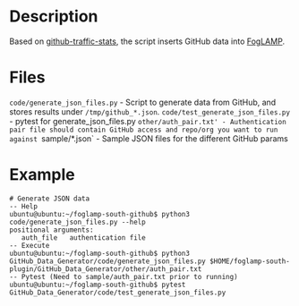 # Description
Based on [github-traffic-stats](https://github.com/nchah/github-traffic-stats), the script inserts GitHub data into [FogLAMP](https://github.com/foglamp/FogLAMP). 

# Files
`code/generate_json_files.py` - Script to generate data from GitHub, and stores results under `/tmp/github_*.json`. 
`code/test_generate_json_files.py` - pytest for generate_json_files.py
`other/auth_pair.txt' - Authentication pair file should contain GitHub access and repo/org you want to run against
`sample/*.json` - Sample JSON files for the different GitHub params

# Example 
```
# Generate JSON data 
-- Help
ubuntu@ubuntu:~/foglamp-south-github$ python3 code/generate_json_files.py --help
positional arguments:
   auth_file   authentication file
-- Execute 
ubuntu@ubuntu:~/foglamp-south-github$ python3 GitHub_Data_Generator/code/generate_json_files.py $HOME/foglamp-south-plugin/GitHub_Data_Generator/other/auth_pair.txt
-- Pytest (Need to sample/auth_pair.txt prior to running) 
ubuntu@ubuntu:~/foglamp-south-github$ pytest GitHub_Data_Generator/code/test_generate_json_files.py 
``` 
